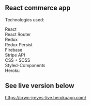## React commerce app 

Technologies used: 

React  
React Router  
Redux  
Redux Persist  
Firebase  
Stripe API  
CSS + SCSS   
Styled-Components  
Heroku  

 
## See live version below
https://crwn-jreyes-live.herokuapp.com/

